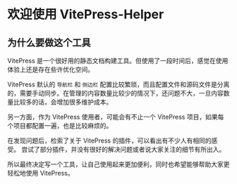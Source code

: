 # 欢迎使用 VitePress-Helper

## 为什么要做这个工具

VitePress 是一个很好用的静态文档构建工具。但使用了一段时间后，感觉在使用体验上还是存在些许优化空间。

VitePress 默认的 `导航栏` 和 `侧边栏` 配置比较繁琐，而且配置文件和源码文件是分离的，需要手动同步。在管理的内容数量比较少的情况下，还问题不大，一旦内容数量比较多的话，会增加很多维护成本。

另一方面，作为 VitePress 使用者，可能会有不止一个 VitePress 项目，如果每个项目都配置一遍，也是比较麻烦的。

在发现问题后，检索了关于 VitePress 的插件，可以看出有不少人有相同的感受。
尝试了部分插件，并没有很好的解决问题或者说大家关注的细节有所出入。

所以最终决定写一个工具，让自己使用起来更加便利，同时也希望能够帮助大家更轻松地使用 VitePress。
